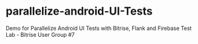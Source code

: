 # parallelize-android-UI-Tests
Demo for Parallelize Android UI Tests with Bitrise, Flank and Firebase Test Lab - Bitrise User Group #7
